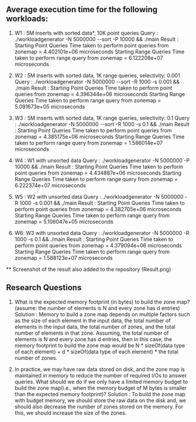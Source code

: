 ## Average execution time for the following workloads:
1. W1 : 5M inserts with sorted data*, 10K point queries
    Query : ./workloadgenerator -N 5000000 --sort -P 10000 && ./main
    Result : Starting Point Queries
             Time taken to perform point queries from zonemap = 4.402101e+06 microseconds
             Starting Range Queries
             Time taken to perform range query from zonemap = 6.122208e+07 microseconds

2. W2 : 5M inserts with sorted data, 1K range queries, selectivity: 0.001
    Query : ./workloadgenerator -N 5000000 --sort -R 1000 -s 0.001 && ./main
    Result : Starting Point Queries
             Time taken to perform point queries from zonemap = 4.396344e+06 microseconds
             Starting Range Queries
             Time taken to perform range query from zonemap = 5.091673e+05 microseconds

3. W3 : 5M inserts with sorted data, 1K range queries, selectivity: 0.1
    Query : ./workloadgenerator -N 5000000 --sort -R 1000 -s 0.1 && ./main
    Result : Starting Point Queries
             Time taken to perform point queries from zonemap = 4.385175e+06 microseconds
             Starting Range Queries
             Time taken to perform range query from zonemap = 1.586014e+07 microseconds

4. W4 : W1 with unsorted data
    Query : ./workloadgenerator -N 5000000 -P 10000 && ./main
    Result : Starting Point Queries
             Time taken to perform point queries from zonemap = 4.434887e+06 microseconds
             Starting Range Queries
             Time taken to perform range query from zonemap = 6.222374e+07 microseconds

5. W5 : W2 with unsorted data
    Query : ./workloadgenerator -N 5000000 -R 1000 -s 0.001 && ./main
    Result : Starting Point Queries
             Time taken to perform point queries from zonemap = 4.382705e+06 microseconds
             Starting Range Queries
             Time taken to perform range query from zonemap = 5.106047e+05 microseconds

6. W6: W3 with unsorted data
    Query : ./workloadgenerator -N 5000000 -R 1000 -s 0.1 && ./main
    Result : Starting Point Queries
             Time taken to perform point queries from zonemap = 4.379094e+06 microseconds
             Starting Range Queries
             Time taken to perform range query from zonemap = 1.588123e+07 microseconds

** Screenshot of the result also added to the repository (Result.png)

## Research Questions
1. What is the expected memory footprint (in bytes) to build the zone map? (assume: the number of elements is N and every zone has d entries)
Solution : Memory to build a zone map depends on multiple factors such as the size of each element in the input data, the total number of elements in the input data, the total number of zones, and the total number of elements in that zone.
Assuming, the total number of elements is N and every zone has d entries, then in this case, the memory footprint to build the zone map would be N * sizeOf(data type of each element) + d * sizeOf(data type of each element) * the total number of zones.

2. In practice, we may have raw data stored on disk, and the zone map is maintained in memory to reduce the number of required I/Os to answer queries. What should we do if we only have a limited memory budget to build the zone map(i.e., when the memory budget of M bytes is smaller than the expected memory footprint)?
Solution : To build the zone map with budget memory, we should store the raw data on the disk and, we should also decrease the number of zones stored on the memory. For this, we should increase the size of the zones.